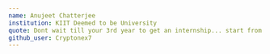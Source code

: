 ```yaml
---
name: Anujeet Chatterjee 
institution: KIIT Deemed to be University 
quote: Dont wait till your 3rd year to get an internship... start from day 0!
github_user: Cryptonex7
---
```

